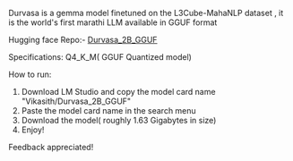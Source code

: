 Durvasa is a  gemma model finetuned on the  L3Cube-MahaNLP dataset , it is the world's first marathi LLM available in GGUF format 

Hugging face Repo:- [Durvasa_2B_GGUF](https://huggingface.co/Vikasith/Durvasa_2B_GGUF)

Specifications: Q4_K_M( GGUF Quantized model) 

How to run: 

1) Download LM Studio and copy the model card name "Vikasith/Durvasa_2B_GGUF"
2) Paste the model card name in the search menu
3) Download the model( roughly 1.63 Gigabytes in size)
4) Enjoy!

Feedback appreciated!
   
